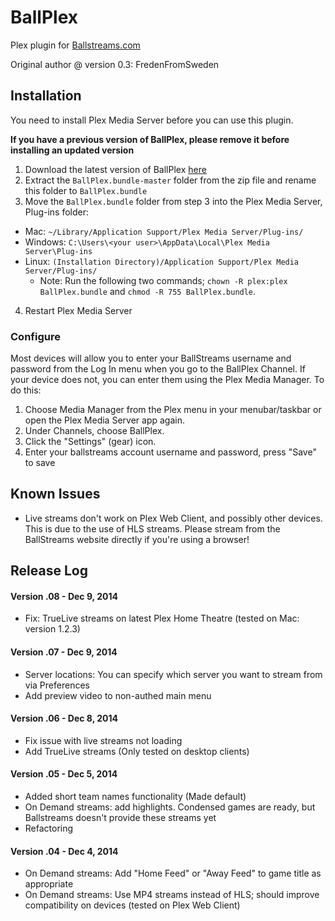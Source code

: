 BallPlex
========
Plex plugin for [Ballstreams.com](http://www4.ballstreams.com/assist/categories/13/api+discussion/4232/APP+BallPlex)

Original author @ version 0.3:  FredenFromSweden

## Installation
You need to install Plex Media Server before you can use this plugin.

**If you have a previous version of BallPlex, please remove it before installing an updated version**

1. Download the latest version of BallPlex [here](https://github.com/kevcenteno/BallPlex.bundle/archive/master.zip)
2. Extract the `BallPlex.bundle-master` folder from the zip file and rename this folder to `BallPlex.bundle`
3. Move the `BallPlex.bundle` folder from step 3 into the Plex Media Server, Plug-ins folder:
  * Mac: `~/Library/Application Support/Plex Media Server/Plug-ins/`
  * Windows: `C:\Users\<your user>\AppData\Local\Plex Media Server\Plug-ins`
  * Linux: `(Installation Directory)/Application Support/Plex Media Server/Plug-ins/`
    * Note: Run the following two commands; `chown -R plex:plex BallPlex.bundle` and `chmod -R 755 BallPlex.bundle`.
4. Restart Plex Media Server

### Configure
Most devices will allow you to enter your BallStreams username and password from the Log In menu when you go to the BallPlex Channel. If your device does not, you can enter them using the Plex Media Manager. To do this:

1. Choose Media Manager from the Plex menu in your menubar/taskbar or open the Plex Media Server app again.
2. Under Channels, choose BallPlex.
3. Click the "Settings" (gear) icon.
4. Enter your ballstreams account username and password, press "Save" to save
  
## Known Issues
* Live streams don't work on Plex Web Client, and possibly other devices.  This is due to the use of HLS streams. Please stream from the BallStreams website directly if you're using a browser!

## Release Log
#### Version .08 - Dec 9, 2014
* Fix: TrueLive streams on latest Plex Home Theatre (tested on Mac: version 1.2.3)

#### Version .07 - Dec 9, 2014
* Server locations: You can specify which server you want to stream from via Preferences
* Add preview video to non-authed main menu

#### Version .06 - Dec 8, 2014
* Fix issue with live streams not loading
* Add TrueLive streams (Only tested on desktop clients)

#### Version .05 - Dec 5, 2014
* Added short team names functionality (Made default)
* On Demand streams: add highlights.  Condensed games are ready, but Ballstreams doesn't provide these streams yet
* Refactoring

#### Version .04 - Dec 4, 2014
* On Demand streams: Add "Home Feed" or "Away Feed" to game title as appropriate
* On Demand streams: Use MP4 streams instead of HLS; should improve compatibility on devices (tested on Plex Web Client)
